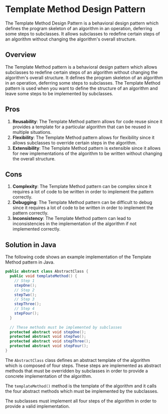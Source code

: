

# **Template Method Design Pattern**

The Template Method Design Pattern is a behavioral design pattern which defines the program skeleton of an algorithm in an operation, deferring some steps to subclasses. It allows subclasses to redefine certain steps of an algorithm without changing the algorithm's overall structure.

## **Overview**

The Template Method pattern is a behavioral design pattern which allows subclasses to redefine certain steps of an algorithm without changing the algorithm's overall structure. It defines the program skeleton of an algorithm in an operation, deferring some steps to subclasses. The Template Method pattern is used when you want to define the structure of an algorithm and leave some steps to be implemented by subclasses.

## **Pros**

1. **Reusability**: The Template Method pattern allows for code reuse since it provides a template for a particular algorithm that can be reused in multiple situations.
2. **Flexibility**: The Template Method pattern allows for flexibility since it allows subclasses to override certain steps in the algorithm.
3. **Extensibility**: The Template Method pattern is extensible since it allows for new implementations of the algorithm to be written without changing the overall structure.

## **Cons**

1. **Complexity**: The Template Method pattern can be complex since it requires a lot of code to be written in order to implement the pattern correctly.
2. **Debugging**: The Template Method pattern can be difficult to debug since it requires a lot of code to be written in order to implement the pattern correctly.
3. **Inconsistency**: The Template Method pattern can lead to inconsistencies in the implementation of the algorithm if not implemented correctly.

## **Solution in Java**

The following code shows an example implementation of the Template Method pattern in Java.

```java
public abstract class AbstractClass {
  public void templateMethod() {
    // Step 1
    stepOne();
    // Step 2
    stepTwo();
    // Step 3
    stepThree();
    // Step 4
    stepFour();
  }
 
  // These methods must be implemented by subclasses
  protected abstract void stepOne();
  protected abstract void stepTwo();
  protected abstract void stepThree();
  protected abstract void stepFour();
} 
```

The `AbstractClass` class defines an abstract template of the algorithm which is composed of four steps. These steps are implemented as abstract methods that must be overridden by subclasses in order to provide a concrete implementation of the algorithm. 

The `templateMethod()` method is the template of the algorithm and it calls the four abstract methods which must be implemented by the subclasses. 

The subclasses must implement all four steps of the algorithm in order to provide a valid implementation.